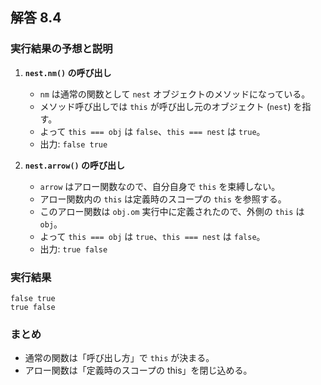 ## 解答 8.4

### 実行結果の予想と説明

1. **`nest.nm()` の呼び出し**

   - `nm` は通常の関数として `nest` オブジェクトのメソッドになっている。
   - メソッド呼び出しでは `this` が呼び出し元のオブジェクト (`nest`) を指す。
   - よって `this === obj` は `false`、`this === nest` は `true`。
   - 出力: `false true`

2. **`nest.arrow()` の呼び出し**

   - `arrow` はアロー関数なので、自分自身で `this` を束縛しない。
   - アロー関数内の `this` は定義時のスコープの `this` を参照する。
   - このアロー関数は `obj.om` 実行中に定義されたので、外側の `this` は `obj`。
   - よって `this === obj` は `true`、`this === nest` は `false`。
   - 出力: `true false`

### 実行結果

```
false true
true false
```

### まとめ

- 通常の関数は「呼び出し方」で `this` が決まる。
- アロー関数は「定義時のスコープの this」を閉じ込める。
